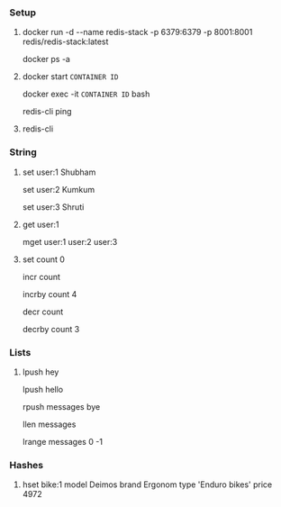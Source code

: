 ### Setup
1.  docker run -d --name redis-stack -p 6379:6379 -p 8001:8001 redis/redis-stack:latest

    docker ps -a

2.  docker start `CONTAINER ID`

    docker exec -it `CONTAINER ID` bash
    
    redis-cli ping

3.  redis-cli

### String
1.  set user:1 Shubham
    
    set user:2 Kumkum
    
    set user:3 Shruti

2.  get user:1

    mget user:1 user:2 user:3

3.  set count 0

    incr count

    incrby count 4

    decr count

    decrby count 3

### Lists
1.  lpush hey

    lpush hello

    rpush messages bye

    llen messages

    lrange messages 0 -1

### Hashes
1.  hset bike:1 model Deimos brand Ergonom type 'Enduro bikes' price 4972